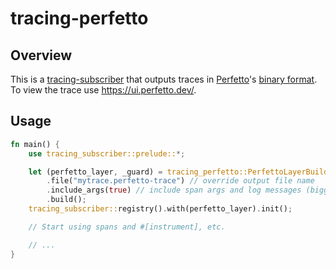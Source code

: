 # tracing-perfetto

## Overview

This is a [tracing-subscriber](https://crates.io/crates/tracing-subscriber) that
outputs traces in [Perfetto]'s [binary format][format]. To view the trace use <https://ui.perfetto.dev/>.

[Perfetto]: https://perfetto.dev/
[format]: https://android.googlesource.com/platform/external/perfetto/+/HEAD/protos/perfetto/trace/perfetto_trace.proto

## Usage

```rust
fn main() {
    use tracing_subscriber::prelude::*;

    let (perfetto_layer, _guard) = tracing_perfetto::PerfettoLayerBuilder::new()
        .file("mytrace.perfetto-trace") // override output file name
        .include_args(true) // include span args and log messages (bigger traces)
        .build();
    tracing_subscriber::registry().with(perfetto_layer).init();

    // Start using spans and #[instrument], etc.

    // ...
}
```
